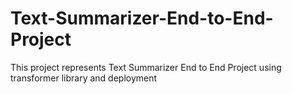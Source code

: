 # Text-Summarizer-End-to-End-Project
This project represents Text Summarizer End to End Project using transformer library and deployment
